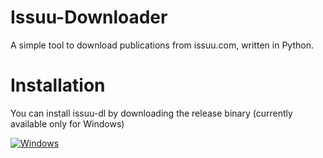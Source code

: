 # Issuu-Downloader
 
A simple tool to download publications from issuu.com, written in Python.

# Installation

You can install issuu-dl by downloading the release binary (currently available only for Windows)

[![Windows](https://img.shields.io/badge/-Windows_x64-blue.svg?style=for-the-badge&logo=windows)](https://github.com/giovanni-cutri/issuu-downloader/releases/download/v0.1.0/issuu-dl-win.exe)

